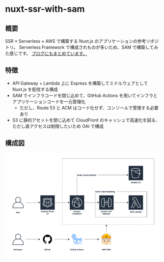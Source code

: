 # nuxt-ssr-with-sam

## 概要

SSR × Serverless × AWS で構築する Nuxt.js のアプリケーションの参考リポジトリ。
Serverless Framework で構成されものが多いため、SAM で構築してみた感じです。
[ブログにもまとめています。]((https://www.tolog.site/aws/build-nuxt-ssr-with-sam))

## 特徴

* API Gateway + Lambda 上に Express を構築してミドルウェアとして Nuxt.js を配信する構成
* SAM でインフラコードを閉じ込めて、GitHub Actions を用いてインフラとアプリケーションコードを一元管理化
  * ただし、Route 53 と ACM はコード化せず、コンソールで管理する必要あり
* S3 に静的アセットを閉じ込めて CloudFront のキャッシュで高速化を図る、ただし直アクセスは制限したいため OAI で構成

## 構成図

![SSR×Serverless×AWSの構成図](https://github.com/canji53/nuxt-ssr-with-sam/blob/master/.documents/image/diagram.png?raw=true)
